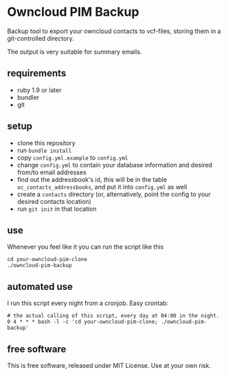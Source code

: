 # Owncloud PIM Backup

Backup tool to export your owncloud contacts to vcf-files, storing them in a git-controlled directory.

The output is very suitable for summary emails.

## requirements

* ruby 1.9 or later
* bundler
* git

## setup

* clone this repository
* run `bundle install`
* copy `config.yml.example` to `config.yml`
* change `config.yml` to contain your database information and desired from/to email addresses
* find out the addressbook's id, this will be in the table `oc_contacts_addressbooks`, and put it into `config.yml` as well
* create a `contacts` directory (or, alternatively, point the config to your desired contacts location)
* run `git init` in that location

## use

Whenever you feel like it you can run the script like this

    cd your-owncloud-pim-clone
    ./owncloud-pim-backup

## automated use

I run this script every night from a cronjob. Easy crontab:

    # the actual calling of this script, every day at 04:00 in the night.
    0 4 * * * bash -l -c 'cd your-owncloud-pim-clone; ./owncloud-pim-backup'

## free software

This is free software, released under MIT License. Use at your own risk.
